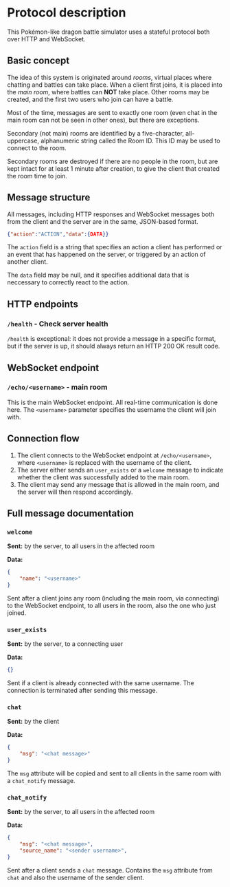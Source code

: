 Protocol description
====================

This Pokémon-like dragon battle simulator uses a stateful protocol both
over HTTP and WebSocket.

Basic concept
-------------
The idea of this system is originated around _rooms_, virtual places where
chatting and battles can take place. When a client first joins, it is placed
into the _main room_, where battles can **NOT** take place. Other rooms may be
created, and the first two users who join can have a battle.

Most of the time, messages are sent to exactly one room (even chat in the main
room can not be seen in other ones), but there are exceptions.

Secondary (not main) rooms are identified by a five-character, all-uppercase,
alphanumeric string called the Room ID. This ID may be used to connect to the
room.

Secondary rooms are destroyed if there are no people in the room, but are kept
intact for at least 1 minute after creation, to give the client that created the
room time to join.

Message structure
-----------------
All messages, including HTTP responses and WebSocket messages both from the
client and the server are in the same, JSON-based format.

```json
{"action":"ACTION","data":{DATA}}
```

The `action` field is a string that specifies an action a client has performed
or an event that has happened on the server, or triggered by an action of
another client.

The `data` field may be null, and it specifies additional data that is
neccessary to correctly react to the action.

HTTP endpoints
--------------

### `/health` - Check server health
`/health` is exceptional: it does not provide a message in a specific format,
but if the server is up, it should always return an HTTP 200 OK result code.

WebSocket endpoint
------------------

### `/echo/<username>` - main room

This is the main WebSocket endpoint. All real-time communication is done here.
The `<username>` parameter specifies the username the client will join with.

Connection flow
---------------

1. The client connects to the WebSocket endpoint at `/echo/<username>`, where
`<username>` is replaced with the username of the client.
2. The server either sends an `user_exists` or a `welcome` message to indicate
whether the client was successfully added to the main room.
3. The client may send any message that is allowed in the main room, and the
server will then respond accordingly.

Full message documentation
--------------------------

### `welcome`

**Sent:** by the server, to all users in the affected room

**Data:**

```json
{
    "name": "<username>"
}
```

Sent after a client joins any room (including the main room, via connecting)
to the WebSocket endpoint, to all users in the room, also the one who just
joined.

### `user_exists`

**Sent:** by the server, to a connecting user

**Data:**

```json
{}
```

Sent if a client is already connected with the same username. The connection
is terminated after sending this message.

### `chat`

**Sent:** by the client

**Data:**

```json
{
    "msg": "<chat message>"
}
```

The `msg` attribute will be copied and sent to all clients in the same room
with a `chat_notify` message.

### `chat_notify`

**Sent:** by the server, to all users in the affected room

**Data:**

```json
{
    "msg": "<chat message>",
    "source_name": "<sender username>",
}
```

Sent after a client sends a `chat` message. Contains the `msg` attribute from
`chat` and also the username of the sender client.
